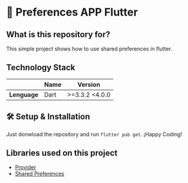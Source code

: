 # 🤖 Preferences APP Flutter

## What is this repository for?

This simple project shows how to use shared preferences in flutter.

## Technology Stack

|              | **Name** | **Version**    |
| ------------ | -------- | -------------- |
| **Lenguage** | Dart     | >=3.3.2 <4.0.0 |

## 🛠 Setup & Installation

Just donwload the repository and run `flutter pub get`.
¡Happy Coding!

## Libraries used on this project

- [Provider](https://pub.dev/packages/provider)
- [Shared Preferences](https://pub.dev/packages/shared_preferences)
